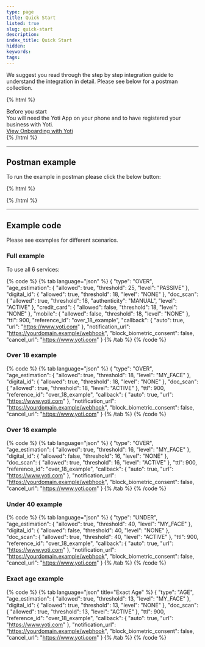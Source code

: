 ```yaml
---
type: page
title: Quick Start
listed: true
slug: quick-start
description: 
index_title: Quick Start
hidden: 
keywords: 
tags: 
---
```


We suggest you read through the step by step integration guide to understand the integration in detail. Please see below for a postman collection. 

{% html %}
<div class="alert-BYS">
   <div class="alert-title" id="BYS">
      Before you start
   </div>
   <div class="alert-text" >
      You will need the Yoti App on your phone and to have registered your business with Yoti.
   </div>
   <div class="alert-links"> 
         <a target="_self" href="https://developers.yoti.com/yoti/getting-started">View Onboarding with Yoti</a>
   </div>
</div>
{% /html %}

---

## Postman example

To run the example in postman please click the below button:

{% html %}
<div class="postman-run-button"
data-postman-action="collection/import"
data-postman-var-1="c18a872f5db803fa4d7d"></div>
<script type="text/javascript">
  (function (p,o,s,t,m,a,n) {
    !p[s] && (p[s] = function () { (p[t] || (p[t] = [])).push(arguments); });
    !o.getElementById(s+t) && o.getElementsByTagName("head")[0].appendChild((
      (n = o.createElement("script")),
      (n.id = s+t), (n.async = 1), (n.src = m), n
    ));
  }(window, document, "_pm", "PostmanRunObject", "https://run.pstmn.io/button.js"));
</script>
{% /html %}

---

## Example code

Please see examples for different scenarios. 

### Full example

To use all 6 services:

{% code %}
{% tab language="json" %}
{
    "type": "OVER",
    "age_estimation": {
        "allowed": true,
        "threshold": 25,
        "level": "PASSIVE"
    },
    "digital_id": {
        "allowed": true,
        "threshold": 18,
        "level": "NONE"
    },
    "doc_scan": {
        "allowed": true,
        "threshold": 18,
        "authenticity": "MANUAL",
        "level": "ACTIVE"
    },
    "credit_card": {
        "allowed": false,
        "threshold": 18,
        "level": "NONE"
    },
    "mobile": {
        "allowed": false,
        "threshold": 18,
        "level": "NONE"
    },
    "ttl": 900,
    "reference_id": "over_18_example",
    "callback": {
       "auto": true,
       "url": "https://www.yoti.com"
    },
    "notification_url": "https://yourdomain.example/webhook",
    "block_biometric_consent": false,
    "cancel_url": "https://www.yoti.com"
}
{% /tab %}
{% /code %}

### Over 18 example

{% code %}
{% tab language="json" %}
{
  "type": "OVER",
  "age_estimation": {
    "allowed": true,
    "threshold": 18,
    "level": "MY_FACE"
  },
  "digital_id": {
    "allowed": true,
    "threshold": 18,
    "level": "NONE"
  },
  "doc_scan": {
    "allowed": true,
    "threshold": 18,
    "level": "ACTIVE"
  },
    "ttl": 900,
    "reference_id": "over_18_example",
    "callback": {
       "auto": true,
       "url": "https://www.yoti.com"
    },
    "notification_url": "https://yourdomain.example/webhook",
    "block_biometric_consent": false,
    "cancel_url": "https://www.yoti.com"
}
{% /tab %}
{% /code %}

### Over 16 example

{% code %}
{% tab language="json" %}
{
  "type": "OVER",
  "age_estimation": {
    "allowed": true,
    "threshold": 16,
    "level": "MY_FACE"
  },
  "digital_id": {
    "allowed": false,
    "threshold": 16,
    "level": "NONE"
  },
  "doc_scan": {
    "allowed": true,
    "threshold": 16,
    "level": "ACTIVE"
  },
    "ttl": 900,
    "reference_id": "over_18_example",
    "callback": {
       "auto": true,
       "url": "https://www.yoti.com"
    },
    "notification_url": "https://yourdomain.example/webhook",
    "block_biometric_consent": false,
    "cancel_url": "https://www.yoti.com"
}
{% /tab %}
{% /code %}

### Under 40 example

{% code %}
{% tab language="json" %}
{
  "type": "UNDER",
  "age_estimation": {
    "allowed": true,
    "threshold": 40,
    "level": "MY_FACE"
  },
  "digital_id": {
    "allowed": false,
    "threshold": 40,
    "level": "NONE"
  },
  "doc_scan": {
    "allowed": true,
    "threshold": 40,
    "level": "ACTIVE"
  },
    "ttl": 900,
    "reference_id": "over_18_example",
    "callback": {
       "auto": true,
       "url": "https://www.yoti.com"
    },
    "notification_url": "https://yourdomain.example/webhook",
    "block_biometric_consent": false,
    "cancel_url": "https://www.yoti.com"
}
{% /tab %}
{% /code %}

### Exact age example

{% code %}
{% tab language="json" title="Exact Age" %}
{
  "type": "AGE",
  "age_estimation": {
    "allowed": true,
    "threshold": 13,
    "level": "MY_FACE"
  },
  "digital_id": {
    "allowed": true,
    "threshold": 13,
    "level": "NONE"
  },
  "doc_scan": {
    "allowed": true,
    "threshold": 13,
    "level": "ACTIVE"
  },
    "ttl": 900,
    "reference_id": "over_18_example",
    "callback": {
       "auto": true,
       "url": "https://www.yoti.com"
    },
    "notification_url": "https://yourdomain.example/webhook",
    "block_biometric_consent": false,
    "cancel_url": "https://www.yoti.com"
}
{% /tab %}
{% /code %}